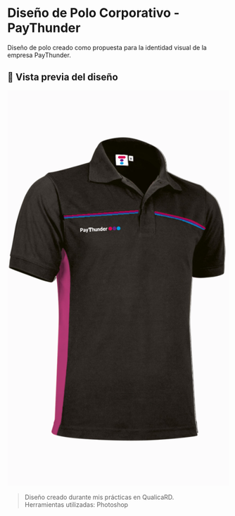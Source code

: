 # Diseño de Polo Corporativo - PayThunder

Diseño de polo creado como propuesta para la identidad visual de la empresa PayThunder.

## 📸 Vista previa del diseño

![Vista frontal](./polo_paythunder.png)

> Diseño creado durante mis prácticas en QualicaRD.  
> Herramientas utilizadas: Photoshop
